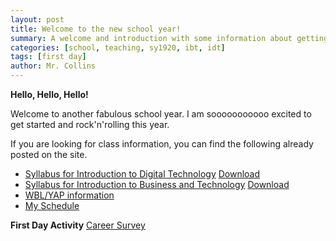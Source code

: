 ```yaml
---
layout: post
title: Welcome to the new school year!
summary: A welcome and introduction with some information about getting started with the new school year.
categories: [school, teaching, sy1920, ibt, idt]
tags: [first day]
author: Mr. Collins
---
```

<!-- <p>{{ page.date }} - Written by {{ page.author }}</p> -->

**Hello, Hello, Hello!**

Welcome to another fabulous school year.  I am sooooooooooo excited to get started and rock'n'rolling this year.

If you are looking for class information, you can find the following already posted on the site.

  - [Syllabus for Introduction to Digital Technology](/assets/docs/sy1920/idt/idt_syllabus_1920.html) [Download](/assets/docs/sy1920/idt/idt_syllabus_1920.pdf)
  - [Syllabus for Introduction to Business and Technology](/assets/docs/sy1920/ibt/ibt_syllabus_1920.html) [Download](/assets/docs/sy1920/ibt/ibt_syllabus_1920.pdf)
  - [WBL/YAP information](/wbl/)
  - [My Schedule](/assets/docs/myschedule1920.html)

**First Day Activity**
[Career Survey](https://forms.gle/5wAFYLqJV7YagznF6)
